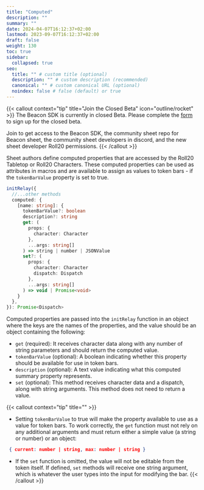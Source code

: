 ```yaml
---
title: "Computed"
description: ""
summary: ""
date: 2024-04-07T16:12:37+02:00
lastmod: 2023-09-07T16:12:37+02:00
draft: false
weight: 130
toc: true
sidebar:
  collapsed: true
seo:
  title: "" # custom title (optional)
  description: "" # custom description (recommended)
  canonical: "" # custom canonical URL (optional)
  noindex: false # false (default) or true
---
```


{{< callout context="tip" title="Join the Closed Beta" icon="outline/rocket" >}}
The Beacon SDK is currently in closed Beta. Please complete the [form](https://forms.gle/XXnj1SbfmYnUq8Hu9) to sign up for the closed beta.

Join to get access to the Beacon SDK, the community sheet repo for Beacon sheet, the community sheet developers in discord, and the new sheet developer Roll20 permissions.
{{< /callout >}}

Sheet authors define computed properties that are accessed by the Roll20 Tabletop or Roll20 Characters. These computed properties can be used as attributes in macros and are available to assign as values to token bars - if the `tokenBarValue` property is set to true.

```typescript
initRelay({
  //...other methods
  computed: {
    [name: string]: {
      tokenBarValue?: boolean
      description?: string
      get: (
        props: {
          character: Character
        },
        ...args: string[]
      ) => string | number | JSONValue
      set?: (
        props: {
          character: Character
          dispatch: Dispatch
        },
        ...args: string[]
      ) => void | Promise<void>
    }
  },
}): Promise<Dispatch>
```

Computed properties are passed into the `initRelay` function in an object where the keys are the names of the properties, and the value should be an object containing the following:

- `get` (required): It receives character data along with any number of string parameters and should return the computed value.
- `tokenBarValue` (optional): A boolean indicating whether this property should be available for use in token bars.
- `description` (optional): A text value indicating what this computed summary property represents.
- `set` (optional): This method receives character data and a dispatch, along with string arguments. This method does not need to return a value.


{{< callout context="tip" title="" >}}

- Setting `tokenBarValue` to true will make the property available to use as a value for token bars. To work correctly, the `get` function must not rely on any additional arguments and must return either a simple value (a string or number) or an object:

 ```JSON
  { current: number | string, max: number | string }
 ```

- If the `set` function is omitted, the value will not be editable from the token itself. If defined, `set` methods will receive one string argument, which is whatever the user types into the input for modifying the bar.
{{< /callout >}}

